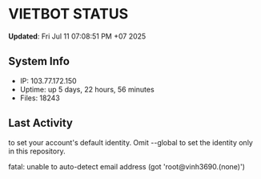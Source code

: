 # VIETBOT STATUS
**Updated**: Fri Jul 11 07:08:51 PM +07 2025

## System Info
- IP: 103.77.172.150
- Uptime: up 5 days, 22 hours, 56 minutes
- Files: 18243

## Last Activity

to set your account's default identity.
Omit --global to set the identity only in this repository.

fatal: unable to auto-detect email address (got 'root@vinh3690.(none)')

